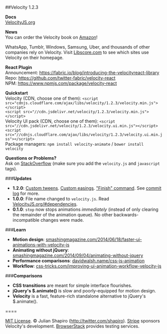 ##Velocity 1.2.3

**Docs**  
[VelocityJS.org](http://VelocityJS.org)

**News**  
You can order the Velocity book on [Amazon](http://amazon.com/Web-Animation-using-JavaScript-Develop/dp/0134096665)!

WhatsApp, Tumblr, Windows, Samsung, Uber, and thousands of other companies rely on Velocity. Visit [Libscore.com](http://libscore.com/#$.Velocity) to see which sites use Velocity on their homepage.

**React Plugin**  
Announcement: https://fabric.io/blog/introducing-the-velocityreact-library  
Repo: https://github.com/twitter-fabric/velocity-react  
NPM: https://www.npmjs.com/package/velocity-react

**Quickstart**  
Velocity (CDN, choose one of them):
`<script src="cdnjs.cloudflare.com/ajax/libs/velocity/1.2.3/velocity.min.js"></script>`  
`<script src="//cdn.jsdelivr.net/velocity/1.2.3/velocity.min.js"></script>`  
Velocity UI pack (CDN, choose one of them):
`<script src="//cdn.jsdelivr.net/velocity/1.2.3/velocity.ui.min.js"></script>`  
`<script src="//cdnjs.cloudflare.com/ajax/libs/velocity/1.2.3/velocity.ui.min.jss"></script>`  
Package managers:
`npm install velocity-animate` / 
`bower install velocity`

**Questions or Problems?**  
Ask on [StackOverflow](http://stackoverflow.com/tags/velocity.js) (make sure you add the ```velocity.js``` and ```javascript``` tags).

###**Updates**

- **1.2.0**: [Custom tweens](http://VelocityJS.org/#progress). [Custom easings](http://VelocityJS.org/#easing). ["Finish" command](http://VelocityJS.org/#finish). See [commit log](https://github.com/julianshapiro/velocity/commit/2a28e3812c6fe9262244ed3b6d41d12ae9a107c6) for more.
- **1.0.0**: File name changed to `velocity.js`. Read [VelocityJS.org/#dependencies](http://VelocityJS.org/#dependencies).
- **0.1.0**: `stop` now stops animations *immediately* (instead of only clearing the remainder of the animation queue). No other backwards-incompatible changes were made.

###**Learn**

- **Motion design**: [smashingmagazine.com/2014/06/18/faster-ui-animations-with-velocity-js](http://smashingmagazine.com/2014/06/18/faster-ui-animations-with-velocity-js)
- **Animating without jQuery**: [smashingmagazine.com/2014/09/04/animating-without-jquery](http://www.smashingmagazine.com/2014/09/04/animating-without-jquery/)
- **Performance comparisons**: [davidwalsh.name/css-js-animation](http://davidwalsh.name/css-js-animation)
- **Workflow**: [css-tricks.com/improving-ui-animation-workflow-velocity-js](http://css-tricks.com/improving-ui-animation-workflow-velocity-js)

###**Comparisons**

- **CSS transitions** are meant for simple interface flourishes.
- **jQuery's $.animate()** is slow and poorly-equipped for motion design.
- **Velocity** is a fast, feature-rich standalone alternative to jQuery's $.animate().

====

[MIT License](LICENSE.md). © Julian Shapiro (http://twitter.com/shapiro).
[Stripe](https://stripe.com/blog/stripe-open-source-retreat) sponsors Velocity's development. [BrowserStack](http://www.browserstack.com/) provides testing services.
